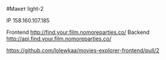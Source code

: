 #Макет light-2

IP 158.160.107.185

Frontend http://find.your.film.nomoreparties.co/
Backend http://api.find.your.film.nomoreparties.co/

https://github.com/lolewkaa/movies-explorer-frontend/pull/2